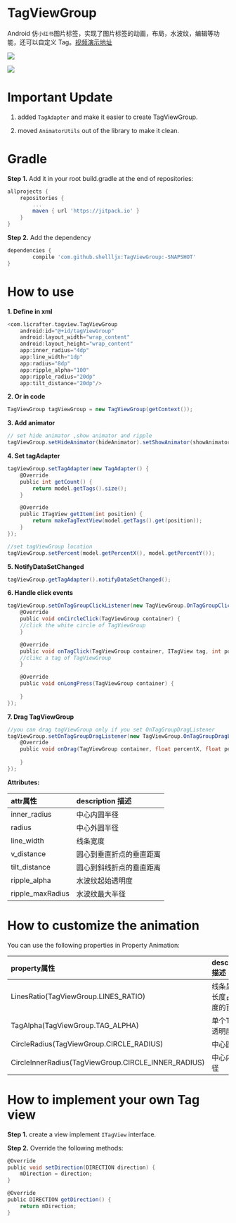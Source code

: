 # TagViewGroup
Android 仿`小红书`图片标签，实现了图片标签的动画，布局，水波纹，编辑等功能，还可以自定义 Tag。[视频演示地址](http://7vzpfd.com1.z0.glb.clouddn.com/shamuMMB29Klijx12252016215920.mp4)

[![](https://jitpack.io/v/shellljx/TagViewGroup.svg)](https://jitpack.io/#shellljx/TagViewGroup)

![](http://7vzpfd.com1.z0.glb.clouddn.com/ezgif.com-dc9f221590.gif)

# Important Update
1. added `TagAdapter` and make it easier to create TagViewGroup.

2. moved `AnimatorUtils` out of the library to make it clean.

# Gradle

**Step 1.** Add it in your root build.gradle at the end of repositories:
```groovy
allprojects {
	repositories {
		...
		maven { url 'https://jitpack.io' }
	}
}
```

**Step 2.** Add the dependency
```groovy
dependencies {
	    compile 'com.github.shellljx:TagViewGroup:-SNAPSHOT'
}
```

# How to use

**1. Define in xml**
```groovy
<com.licrafter.tagview.TagViewGroup
    android:id="@+id/tagViewGroup"
    android:layout_width="wrap_content"
    android:layout_height="wrap_content"
    app:inner_radius="4dp"
    app:line_width="1dp"
    app:radius="8dp"
    app:ripple_alpha="100"
    app:ripple_radius="20dp"
    app:tilt_distance="20dp"/>
```

**2. Or in code**
```groovy
TagViewGroup tagViewGroup = new TagViewGroup(getContext());
```
**3. Add animator**
```groovy
// set hide animator ,show animator and ripple
tagViewGroup.setHideAnimator(hideAnimator).setShowAnimator(showAnimator).addRipple();
```
**4. Set tagAdapter**
```groovy
tagViewGroup.setTagAdapter(new TagAdapter() {
    @Override
    public int getCount() {
        return model.getTags().size();
    }

    @Override
    public ITagView getItem(int position) {
        return makeTagTextView(model.getTags().get(position));
    }
});

//set tagViewGroup location
tagViewGroup.setPercent(model.getPercentX(), model.getPercentY());
```

**5. NotifyDataSetChanged**
```groovy
tagViewGroup.getTagAdapter().notifyDataSetChanged();
```

**6. Handle click events**
```groovy
tagViewGroup.setOnTagGroupClickListener(new TagViewGroup.OnTagGroupClickListener() {
    @Override
    public void onCircleClick(TagViewGroup container) {
    //click the white circle of TagViewGroup         
    }

    @Override
    public void onTagClick(TagViewGroup container, ITagView tag, int position) {
    //clikc a tag of TagViewGroup
    }

    @Override
    public void onLongPress(TagViewGroup container) {
    
    }
});
```
**7. Drag TagViewGroup**
```groovy
//you can drag tagViewGroup only if you set OnTagGroupDragListener
tagViewGroup.setOnTagGroupDragListener(new TagViewGroup.OnTagGroupDragListener() {
    @Override
    public void onDrag(TagViewGroup container, float percentX, float percentY) {
                    
    }
});
```

**Attributes:**

|attr属性|description 描述|
|:---|:---|
|inner_radius|中心内圆半径|
|radius|中心外圆半径|
|line_width|线条宽度|
|v_distance|圆心到垂直折点的垂直距离|
|tilt_distance|圆心到斜线折点的垂直距离|
|ripple_alpha|水波纹起始透明度|
|ripple_maxRadius|水波纹最大半径|

# How to customize the animation

You can use the following properties in Property Animation:

|property属性|description 描述|
|:---|:---|
|LinesRatio(TagViewGroup.LINES_RATIO)|线条显现的长度占总长度的百分比|
|TagAlpha(TagViewGroup.TAG_ALPHA)|单个Tag的透明度|
|CircleRadius(TagViewGroup.CIRCLE_RADIUS)|中心圆半径|
|CircleInnerRadius(TagViewGroup.CIRCLE_INNER_RADIUS)|中心内圆半径|

# How to implement your own Tag view

**Step 1.** create a view implement `ITagView` interface.

**Step 2.** Override the following methods:

```groovy
@Override
public void setDirection(DIRECTION direction) {
    mDirection = direction;
}

@Override
public DIRECTION getDirection() {
    return mDirection;
}
```
